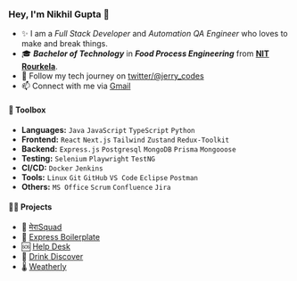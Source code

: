### Hey, I'm Nikhil Gupta 👋  

- ✨ I am a _Full Stack Developer_ and _Automation QA Engineer_ who loves to make and break things.
- 🎓 _**Bachelor of Technology**_ in _**Food Process Engineering**_ from [**NIT Rourkela**](https://www.nitrkl.ac.in/).
- 🔗 Follow my tech journey on [twitter/@jerry_codes](https://twitter.com/jerry_codes)
- 📫 Connect with me via [Gmail](mailto:nikhil.gupts5667@gmail.com?subject=connect%20with%20Nikhil%20Gupta)

#### 🧰 Toolbox

- **Languages:** `Java` `JavaScript` `TypeScript` `Python`
- **Frontend:** `React` `Next.js` `Tailwind` `Zustand` `Redux-Toolkit`
- **Backend:** `Express.js` `Postgresql` `MongoDB` `Prisma` `Mongooose`  
- **Testing:** `Selenium` `Playwright` `TestNG`
- **CI/CD:** `Docker` `Jenkins`
- **Tools:** `Linux` `Git` `GitHub` `VS Code` `Eclipse` `Postman`
- **Others:** `MS Office` `Scrum` `Confluence` `Jira`

<!-- 
- 🔭 Currently employed at: **LTIMindtree Ltd.** as a **Senior Quality Analyst**.
- 🌡️ []()
TODO: Add live links and pin the repos in github
-->
#### 👷‍♂️ Projects
- 🏏 [मेराSquad](https://github.com/nigupta29/mera-squad)
- 🔪 [Express Boilerplate](https://github.com/nigupta29/express-rest-boilerplate)
- 🆘 [Help Desk](https://github.com/nigupta29/help-desk)
- 🍷 [Drink Discover](https://github.com/nigupta29/drink-discover)
- 🌡️ [Weatherly](https://github.com/nigupta29/weather-app)

<!-- 
#### 📫 Connect
[![Gmail](https://img.shields.io/badge/Gmail-D14836?style=for-the-badge&logo=gmail&logoColor=white)](mailto:nikhil.gupts5667@gmail.com?subject=connect%20with%20Nikhil%20Gupta)
[![LinkedIn](https://img.shields.io/badge/linkedin-%230077B5.svg?style=for-the-badge&logo=linkedin&logoColor=white)](https://in.linkedin.com/in/nigupta29)
[![Twitter](https://img.shields.io/badge/Twitter-%231DA1F2.svg?style=for-the-badge&logo=Twitter&logoColor=white)](https://twitter.com/jerry_codes)
[![Instagram](https://img.shields.io/badge/Instagram-E4405F?style=for-the-badge&logo=instagram&logoColor=white)](https://instagram.com/jerry_codes)
[![LeetCode](https://img.shields.io/badge/LeetCode-000000?style=for-the-badge&logo=LeetCode&logoColor=#d16c06)](https://leetcode.com/nigupta29)


## Top Languages
<a href="#">![Top Langs](https://github-readme-stats.vercel.app/api/top-langs/?username=nigupta29&layout=compact&theme=swift&count_private=true&hide_border=true)</a>

-->
